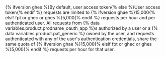 {% ifversion ghes %}By default, user access token{% else %}User access token{% endif %} requests are limited to {% ifversion ghae %}15,000{% elsif fpt or ghec or ghes %}5,000{% endif %} requests per hour and per authenticated user. All requests from {% data variables.product.prodname_oauth_app %}s authorized by a user or a {% data variables.product.pat_generic %} owned by the user, and requests authenticated with any of the user's authentication credentials, share the same quota of {% ifversion ghae %}15,000{% elsif fpt or ghec or ghes %}5,000{% endif %} requests per hour for that user.
